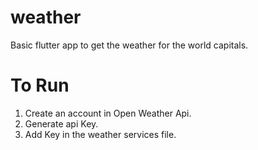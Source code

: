 # weather

Basic flutter app to get the weather for the world capitals.

# To Run 
1. Create an account in Open Weather Api.
2. Generate api Key.
3. Add Key in the weather services file.

